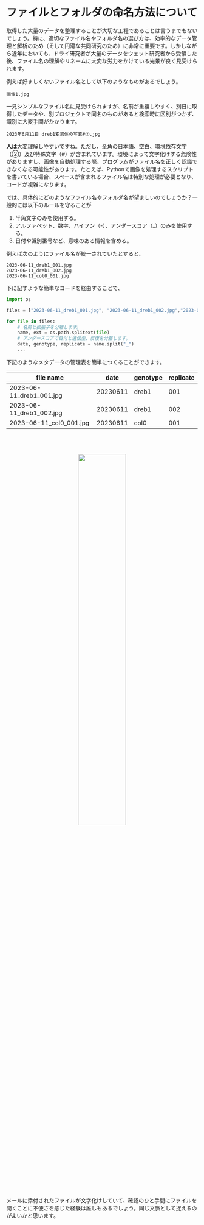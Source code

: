 # ファイルとフォルダの命名方法について

取得した大量のデータを整理することが大切な工程であることは言うまでもないでしょう。特に、適切なファイル名やフォルダ名の選び方は、効率的なデータ管理と解析のため（そして円滑な共同研究のため）に非常に重要です。しかしながら近年においても、ドライ研究者が大量のデータをウェット研究者から受領した後、ファイル名の理解やリネームに大変な労力をかけている光景が良く見受けられます。

例えば好ましくないファイル名として以下のようなものがあるでしょう。

```
画像1.jpg
```
一見シンプルなファイル名に見受けられますが、名前が重複しやすく、別日に取得したデータや、別プロジェクトで同名のものがあると検索時に区別がつかず、識別に大変手間がかかります。

```
2023年6月11日 dreb1変異体の写真#②.jpg
```
**人は**大変理解しやすいですね。ただし、全角の日本語、空白、環境依存文字（②）及び特殊文字（#）が含まれています。環境によって文字化けする危険性がありますし、画像を自動処理する際、プログラムがファイル名を正しく認識できなくなる可能性があります。たとえば、Pythonで画像を処理するスクリプトを書いている場合、スペースが含まれるファイル名は特別な処理が必要となり、コードが複雑になります。

では、具体的にどのようなファイル名やフォルダ名が望ましいのでしょうか？一般的には以下のルールを守ることが

1. 半角文字のみを使用する。
2. アルファベット、数字、ハイフン（-）、アンダースコア（_）のみを使用する。
3. 日付や識別番号など、意味のある情報を含める。

例えば次のようにファイル名が統一されていたとすると、
```
2023-06-11_dreb1_001.jpg
2023-06-11_dreb1_002.jpg
2023-06-11_col0_001.jpg
```
下に記すような簡単なコードを経由することで、
```python
import os

files = ["2023-06-11_dreb1_001.jpg", "2023-06-11_dreb1_002.jpg","2023-06-11_col0_001.jpg"]

for file in files:
    # 名前と拡張子を分離します。
    name, ext = os.path.splitext(file)  
    # アンダースコアで日付と遺伝型、反復を分離します。
    date, genotype, replicate = name.split("_")  
    ...
```
下記のようなメタデータの管理表を簡単につくることができます。

|file name| date| genotype | replicate|
| ---- | ---- |---- | ---- |
|2023-06-11_dreb1_001.jpg| 20230611| dreb1 | 001|
|2023-06-11_dreb1_002.jpg| 20230611| dreb1 | 002|
|2023-06-11_col0_001.jpg| 20230611| col0 | 001|

<br>
<br>
<br>
<center>
<image src="assets/mojibake.png" width=50%>
</center>
メールに添付されたファイルが文字化けしていて、確認のひと手間にファイルを開くことに不便さを感じた経験は誰しもあるでしょう。同じ文脈として捉えるのがよいかと思います。